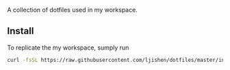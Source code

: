 A collection of dotfiles used in my workspace.


## Install

To replicate the my workspace, sumply run

```bash
curl -fsSL https://raw.githubusercontent.com/ljishen/dotfiles/master/install.sh | bash
```
